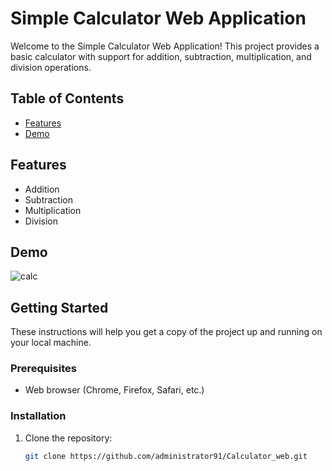 # Simple Calculator Web Application
Welcome to the Simple Calculator Web Application! This project provides a basic calculator with support for addition, subtraction, multiplication, and division operations.

## Table of Contents
- [Features](#features)
- [Demo](#demo)

## Features
- Addition
- Subtraction
- Multiplication
- Division

## Demo
![calc](https://github.com/administrator91/Calculator_web/assets/143781304/2a9197e8-8a5e-44f0-aeac-32c62b78cc09)


## Getting Started
These instructions will help you get a copy of the project up and running on your local machine.

### Prerequisites
- Web browser (Chrome, Firefox, Safari, etc.)

### Installation
1. Clone the repository:
   ```bash
   git clone https://github.com/administrator91/Calculator_web.git
